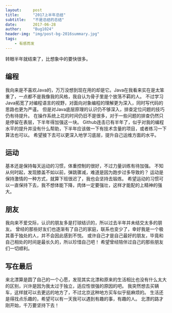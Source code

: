 ```yaml
---
layout:     post
title:      "2017上半年总结"
subtitle:   "不是总结的总结"
date:       2017-06-28
author:     "Bug1024"
header-img: "img/post-bg-2016summary.jpg"
tags:
    - 有感而发
---
```


转眼半年就结束了，比想象中的要快很多。

## 编程
我向来是不喜欢Java的，万万没想到现在用的却是它。Java在我看来实在是太笨重了，一点都不是我像我的风格，我自认为骨子里是个放荡不羁的人。
不过学习Java拓宽了对编程语言的视野，对面向对象编程的理解更为深入，同时写代码的思路也更为严谨。
但是对Java底层原理的认识仍不够深入，排查定位问题的技巧仍有待提升。
在操作系统上花的时间仍旧不是很多，对于一些问题的排查仍然只是停留在表层，下半年得加强这一块。
Github连击已有半年了，似乎对我的编程水平的提升并没有什么帮助，下半年应该做一下有技术含量的项目，或者练习一下算法也可以。
希望接下去可以更深入地学习底层，提升自己运维方面的水平。

## 运动
基本还是保持每天运动的习惯，体重控制的很好，不过力量训练有待加强。
不知从何时起，发现膝盖不如以前，弹跳骤减，难道是因为跑步过多导致的？
运动是保持激情的一种方式，就算下班很迟了，我也会坚持去锻炼。
希望运动的习惯可以一直保持下去，我不想体能下降，肉体一定要强壮，这样才能配的上精神的强大。

## 朋友
我向来不爱交际，认识的朋友多是打球结识的，所以过去半年并未结交太多的朋友。
曾经的那些好友们也逐渐有了自己的家庭，联系也变少了，幸好我是一个极其善于独处的人，并不会因此感到不悦。
或许自己才是自己最好的朋友，毕竟和自己相处的时间是最长久的，所以珍惜自己吧！
希望曾经陪伴过自己的那些朋友们一切顺利。

## 写在最后
来北漂算是圆了自己的一个心愿，发现其实北漂和原来的生活相比也没有什么太大的区别，兴许是因为我太过于独立，适应性很强的原因的吧。
我突然想去买辆车，这样就可以去更远的地方了，不过北京这种地方买车似乎挺麻烦的。
生活还是得找点乐趣的，希望可以有一天我可以遇到有趣的事，有趣的人。
北漂的路才刚开始，千万要坚持下去！

